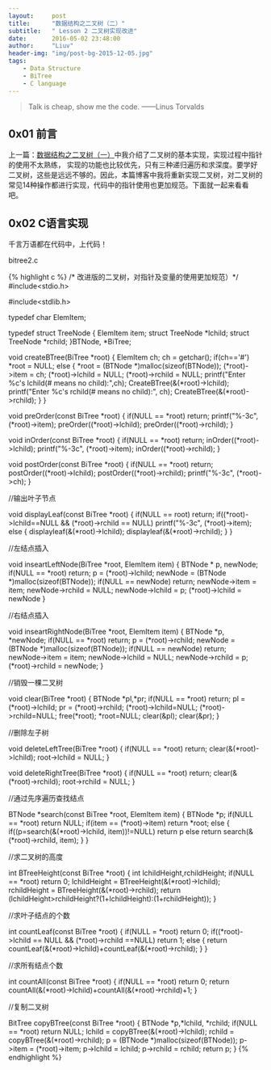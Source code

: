 ```yaml
---
layout:     post
title:      "数据结构之二叉树（二）"
subtitle:   " Lesson 2 二叉树实现改进"
date:       2016-05-02 23:48:00
author:     "Liuv"
header-img: "img/post-bg-2015-12-05.jpg"
tags:
    - Data Structure
    - BiTree
    - C language
---
```


>  Talk is cheap, show me the code. ——Linus Torvalds

## 0x01 前言
上一篇：[数据结构之二叉树（一）](/2016/05/02/data-structure-study-6/)中我介绍了二叉树的基本实现，实现过程中指针的使用不太熟练，
实现的功能也比较优先，只有三种递归遍历和求深度。要学好二叉树，这些是远远不够的。因此，本篇博客中我将重新实现二叉树，对二叉树的
常见14种操作都进行实现，代码中的指针使用也更加规范。下面就一起来看看吧。

## 0x02 C语言实现
千言万语都在代码中，上代码！

bitree2.c

{% highlight c %}
/* 改进版的二叉树，对指针及变量的使用更加规范）*/
#include<stdio.h>

#include<stdlib.h>

typedef char ElemItem;

typedef struct TreeNode
{
    ElemItem item;
    struct TreeNode *lchild;
    struct TreeNode *rchild;
}BTNode, *BiTree;

void createBTree(BiTree *root)
{
    ElemItem ch;
    ch = getchar();
    if(ch=='#')
        *root = NULL;
    else
    {
        *root = (BTNode *)malloc(sizeof(BTNode));
        (*root)->item = ch;
        (*root)->lchild = NULL;
        (*root)->rchild = NULL;
        printf("Enter %c's lchild(# means no child):",ch);
        CreateBTree(&(*root)->lchild);
        printf("Enter %c's rchild(# means no child):", ch);
        CreateBTree(&(*root)->rchild);
    }
}

void preOrder(const BiTree *root)
{
    if(NULL == *root)
        return;
    printf("%-3c", (*root)->item);
    preOrder((*root)->lchild);
    preOrder((*root)->rchild);
}

void inOrder(const BiTree *root)
{
    if(NULL == *root)
        return;
    inOrder((*root)->lchild);
    printf("%-3c", (*root)->item);
    inOrder((*root)->rchild);
}

void postOrder(const BiTree *root)
{
    if(NULL == *root)
        return;
    postOrder((*root)->lchild);
    postOrder((*root)->rchild);
    printf("%-3c", (*root)->ch);
}

//输出叶子节点

void displayLeaf(const BiTree *root)
{
    if(NULL == root)
        return;
    if((*root)->lchild==NULL && (*root)->rchild == NULL)
        printf("%-3c", (*root)->item);
    else
    {
        displayleaf(&(*root)->lchild);
        displayleaf(&(*root)->rchild);
    }
}

//左结点插入

void inseartLeftNode(BiTree *root, ElemItem item)
{
    BTNode * p, newNode;
    if(NULL == *root)
        return;
    p = (*root)->lchild;
    newNode = (BTNode *)malloc(sizeof(BTNode));
    if(NULL == newNode)
        return;
    newNode->item = item;
    newNode->rchild = NULL;
    newNode->lchild = p;
    (*root)->lchild = newNode
}

//右结点插入

void inseartRightNode(BiTree *root, ElemItem item)
{
    BTNode *p, *newNode;
    if(NULL == *root)
        return;
    p = (*root)->rchild;
    newNode = (BTNode *)malloc(sizeof(BTNode));
    if(NULL == newNode)
        return;
    newNode->item = item;
    newNode->lchild = NULL;
    newNode->rchild = p;
    (*root)->rchild = newNode;
}

//销毁一棵二叉树

void clear(BiTree *root)
{
    BTNode *pl,*pr;
    if(NULL == *root)
        return;
    pl = (*root)->lchild;
    pr = (*root)->rchild;
    (*root)->lchild=NULL;
    (*root)->rchild=NULL;
    free(*root);
    *root=NULL;
    clear(&pl);
    clear(&pr);
}

//删除左子树

void deleteLeftTree(BiTree *root)
{
    if(NULL == *root)
        return;
    clear(&(*root)->lchild);
    root->lchild = NULL;
}

void deleteRightTree(BiTree *root)
{
    if(NULL == *root)
        return;
    clear(&(*root)->rchild);
    root->rchild = NULL;
}

//通过先序遍历查找结点

BTNode *search(const BiTree *root, ElemItem item)
{
    BTNode *p;
    if(NULL == *root)
        return NULL;
    if(item == (*root)->item)
        return *root;
    else
    {
        if((p=search(&(*root)->lchild, item))!=NULL)
            return p
        else
            return search(&(*root)->rchild, item);
    }
}

//求二叉树的高度

int BTreeHeight(const BiTree *root)
{
    int lchildHeight,rchildHeight;
    if(NULL == *root)
        return 0;
    lchildHeight = BTreeHeight(&(*root)->lchild);
    rchildHeight = BTreeHeight(&(*root)->rchild);
    return (lchildHeight>rchildHeight?(1+lchildHeight):(1+rchildHeight));
}

//求叶子结点的个数

int countLeaf(const BiTree *root)
{
    if(NULL = *root)
        return 0;
    if((*root)->lchild == NULL && (*root)->rchild ==NULL)
        return 1;
    else
    {
        return countLeaf(&(*root)->lchild)+countLeaf(&(*root)->rchild);
    }
}

//求所有结点个数

int countAll(const BiTree *root)
{
    if(NULL == *root)
        return 0;
    return countAll(&(*root)->lchild)+countAll(&(*root)->rchild)+1;
}

//复制二叉树

BitTree copyBTree(const BiTree *root)
{
    BTNode *p,*lchild, *rchild;
    if(NULL == *root)
        return NULL;
    lchild = copyBTree(&(*root)->lchild);
    rchild = copyBTree(&(*root)->rchild);
    p = (BTNode *)malloc(sizeof(BTNode));
    p->item = (*root)->item;
    p->lchild = lchild;
    p->rchild = rchild;
    return p;
}
{% endhighlight %}


